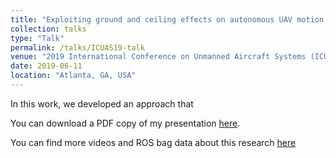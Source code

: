```yaml
---
title: "Exploiting ground and ceiling effects on autonomous UAV motion planning "
collection: talks
type: "Talk"
permalink: /talks/ICUAS19-talk
venue: "2019 International Conference on Unmanned Aircraft Systems (ICUAS)"
date: 2019-06-11
location: "Atlanta, GA, USA"
---
```


In this work, we developed an approach that 

<!-- <iframe src="/files/pdf/CV.pdf" width="100%" height="1000" frameborder="no" border="0" marginwidth="0" marginheight="0"></iframe> -->

<a name="test"></a>


You can download a PDF copy of my presentation [here](/files/pdf/CV.pdf).

You can find more videos and ROS bag data about this research [here](https://www.bezzorobotics.com/sg-icuas19)
